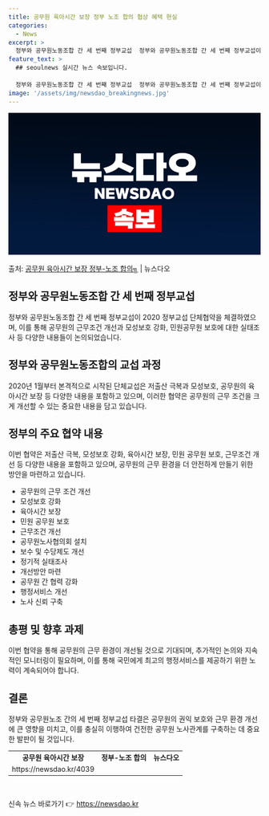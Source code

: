 ```yaml
---
title: 공무원 육아시간 보장 정부 노조 합의 협상 혜택 현실
categories:
  - News
excerpt: >
  정부와 공무원노동조합 간 세 번째 정부교섭  정부와 공무원노동조합 간 세 번째 정부교섭이 성공적으로 타결되었…
feature_text: >
  ## seoulnews 실시간 뉴스 속보입니다.

  정부와 공무원노동조합 간 세 번째 정부교섭  정부와 공무원노동조합 간 세 번째 정부교섭이 성공적으로 타결되었…
image: '/assets/img/newsdao_breakingnews.jpg'
---
```


![뉴스다오 속보](/assets/img/newsdao_breakingnews.jpg)

<p>출처: <a href="https://newsdao.kr/4039" rel="dofollow">공무원 육아시간 보장 정부-노조 합의╗</a> | 뉴스다오</p>

<h2 data-ke-size="size26">정부와 공무원노동조합 간 세 번째 정부교섭</h2>
<p data-ke-size="size16">정부와 공무원노동조합 간 세 번째 정부교섭이 2020 정부교섭 단체협약을 체결하였으며, 이를 통해 공무원의 근무조건 개선과 모성보호 강화, 민원공무원 보호에 대한 실태조사 등 다양한 내용들이 논의되었습니다.</p>

<h2 data-ke-size="size26">정부와 공무원노동조합의 교섭 과정</h2>
<p data-ke-size="size16">2020년 1월부터 본격적으로 시작된 단체교섭은 저출산 극복과 모성보호, 공무원의 육아시간 보장 등 다양한 내용을 포함하고 있으며, 이러한 협약은 공무원의 근무 조건을 크게 개선할 수 있는 중요한 내용을 담고 있습니다.</p>

<h2 data-ke-size="size26">정부의 주요 협약 내용</h2>
<p data-ke-size="size16">이번 협약은 저출산 극복, 모성보호 강화, 육아시간 보장, 민원 공무원 보호, 근무조건 개선 등 다양한 내용을 포함하고 있으며, 공무원의 근무 환경을 더 안전하게 만들기 위한 방안을 마련하고 있습니다.</p>
<ul>
  <li>공무원의 근무 조건 개선</li>
  <li>모성보호 강화</li>
  <li>육아시간 보장</li>
  <li>민원 공무원 보호</li>
  <li>근무조건 개선</li>
  <li>공무원노사협의회 설치</li>
  <li>보수 및 수당제도 개선</li>
  <li>정기적 실태조사</li>
  <li>개선방안 마련</li>
  <li>공무원 간 협력 강화</li>
  <li>행정서비스 개선</li>
  <li>노사 신뢰 구축</li>
</ul>

<h2 data-ke-size="size26">총평 및 향후 과제</h2>
<p data-ke-size="size16">이번 협약을 통해 공무원의 근무 환경이 개선될 것으로 기대되며, 추가적인 논의와 지속적인 모니터링이 필요하며, 이를 통해 국민에게 최고의 행정서비스를 제공하기 위한 노력이 계속되어야 합니다.</p>

<h2 data-ke-size="size26">결론</h2>
<p data-ke-size="size16">정부와 공무원노조 간의 세 번째 정부교섭 타결은 공무원의 권익 보호와 근무 환경 개선에 큰 영향을 미치고, 이를 충실히 이행하여 건전한 공무원 노사관계를 구축하는 데 중요한 발판이 될 것입니다.</p>

<table>
  <tr>
    <td style="text-align: center; height: 17px;"><b>공무원 육아시간 보장</b></td>
    <td style="text-align: center; height: 17px;"><b>정부-노조 합의</b></td>
    <td style="text-align: center; height: 17px;"><b>뉴스다오</b></td>
  </tr>
  <tr>
    <td style="text-align: center; height: 17px;">https://newsdao.kr/4039</td>
    <td style="text-align: center; height: 17px;"></td>
    <td style="text-align: center; height: 17px;"></td>
  </tr>
</table>

<p data-ke-size="size16">&nbsp;</p> 

신속 뉴스 바로가기 👉 <a href="https://newsdao.kr" rel="dofollow">https://newsdao.kr</a>


